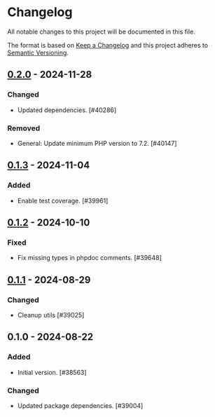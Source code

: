 # Changelog

All notable changes to this project will be documented in this file.

The format is based on [Keep a Changelog](https://keepachangelog.com/en/1.0.0/)
and this project adheres to [Semantic Versioning](https://semver.org/spec/v2.0.0.html).

## [0.2.0] - 2024-11-28
### Changed
- Updated dependencies. [#40286]

### Removed
- General: Update minimum PHP version to 7.2. [#40147]

## [0.1.3] - 2024-11-04
### Added
- Enable test coverage. [#39961]

## [0.1.2] - 2024-10-10
### Fixed
- Fix missing types in phpdoc comments. [#39648]

## [0.1.1] - 2024-08-29
### Changed
- Cleanup utils [#39025]

## 0.1.0 - 2024-08-22
### Added
- Initial version. [#38563]

### Changed
- Updated package dependencies. [#39004]

[0.2.0]: https://github.com/Automattic/jetpack-schema/compare/v0.1.3...v0.2.0
[0.1.3]: https://github.com/Automattic/jetpack-schema/compare/v0.1.2...v0.1.3
[0.1.2]: https://github.com/Automattic/jetpack-schema/compare/v0.1.1...v0.1.2
[0.1.1]: https://github.com/Automattic/jetpack-schema/compare/v0.1.0...v0.1.1
